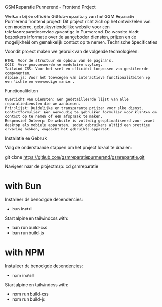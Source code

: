 GSM Reparatie Purmerend - Frontend Project

Welkom bij de officiële GitHub-repository van het GSM Reparatie Purmerend frontend project! Dit project richt zich op het ontwikkelen van een moderne, gebruiksvriendelijke website voor een telefoonreparatieservice gevestigd in Purmerend. De website biedt bezoekers informatie over de aangeboden diensten, prijzen en de mogelijkheid om gemakkelijk contact op te nemen.
Technische Specificaties

Voor dit project maken we gebruik van de volgende technologieën:

    HTML: Voor de structuur en opbouw van de pagina's.
    SCSS: Voor geavanceerde en modulaire styling.
    Tailwind CSS: Voor het snel en efficiënt toepassen van gestileerde componenten.
    Alpine.js: Voor het toevoegen van interactieve functionaliteiten op een lichte en eenvoudige manier.

Functionaliteiten

    Overzicht van Diensten: Een gedetailleerde lijst van alle reparatiediensten die we aanbieden.
    Prijslijst: Duidelijke en transparante prijzen voor elke dienst.
    Contactformulier: Een eenvoudig te gebruiken formulier voor klanten om contact op te nemen of een afspraak te maken.
    Responsief Ontwerp: De website is volledig geoptimaliseerd voor zowel desktop als mobiele apparaten, zodat gebruikers altijd een prettige ervaring hebben, ongeacht het gebruikte apparaat.


Installatie en Gebruik

Volg de onderstaande stappen om het project lokaal te draaien:

git clone https://github.com/gsmreparatiepurmerend/gsmreparatie.git

Navigeer naar de projectmap:
cd gsmreparatie

# with Bun
Installeer de benodigde dependencies:
 * bun install

Start alpine en tailwindcss with:
* bun run build-css 
* bun run build-js

# with NPM
Installeer de benodigde dependencies:
* npm install

Start alpine en tailwindcss with:
* npm run build-css
* npm run build-js
